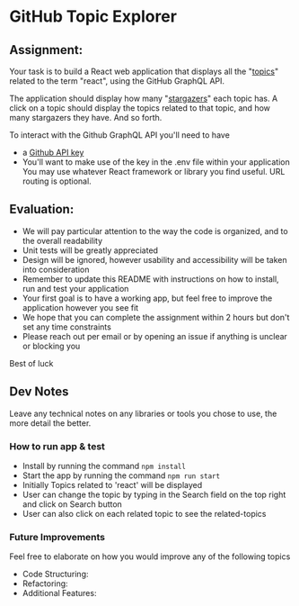# GitHub Topic Explorer

## Assignment:

Your task is to build a React web application that displays all the "[topics](https://docs.github.com/en/free-pro-team@latest/graphql/reference/objects#topic)" related to the term "react", using the GitHub GraphQL API.


The application should display how many "[stargazers](https://docs.github.com/en/free-pro-team@latest/graphql/reference/objects#stargazerconnection)" each topic has. A click on a topic should display the topics related to that topic, and how many stargazers they have. And so forth.


To interact with the Github GraphQL API you'll need to have
  * a [Github API key](https://docs.github.com/en/free-pro-team@latest/graphql/guides/forming-calls-with-graphql#authenticating-with-graphql)
  * You'll want to make use of the key in the .env file within your application
You may use whatever React framework or library you find useful. URL routing is optional.


## Evaluation:
* We will pay particular attention to the way the code is organized, and to the overall readability
* Unit tests will be greatly appreciated
* Design will be ignored, however usability and accessibility will be taken into consideration
* Remember to update this README with instructions on how to install, run and test your application
* Your first goal is to have a working app, but feel free to improve the application however you see fit
* We hope that you can complete the assignment within 2 hours but don't set any time constraints
* Please reach out per email or by opening an issue if anything is unclear or blocking you


Best of luck

## Dev Notes
Leave any technical notes on any libraries or tools you chose to use, the more detail the better.

### How to run app & test

* Install by running the command `npm install`
* Start the app by running the command `npm run start`
* Initially Topics related to 'react' will be displayed
* User can change the topic by typing in the Search field on the top right and click on Search button
* User can also click on each related topic to see the related-topics

### Future Improvements

Feel free to elaborate on how you would improve any of the following topics 

* Code Structuring:
* Refactoring:
* Additional Features:
